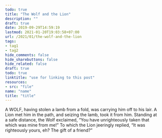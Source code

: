 ```yaml
---
todo: true
title: "The Wolf and the Lion"
description: ""
draft: true
date: 2019-09-29T14:59:19
lastmod: 2021-01-20T19:03:58+07:00
url: /2021/01/the-wolf-and-the-lion
tags:
- tag1
- tag2
hide_comments: false
hide_sharebuttons: false
hide_related: false
draft: true
todo: true
linktitle: "use for linking to this post"
resources:
- src: "file"
name: "name"
title: "title"
---
```


A WOLF, having stolen a lamb from a fold, was carrying him off to his lair. A Lion met him in the path, and seizing the lamb, took it from him. Standing at a safe distance, the Wolf exclaimed, “You have unrighteously taken that which was mine from me!” To which the Lion jeeringly replied, “It was righteously yours, eh? The gift of a friend?”
